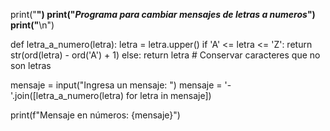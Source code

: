 print("****************************************************")
print("*Programa para cambiar mensajes de letras a numeros*")
print("****************************************************\n")

def letra_a_numero(letra):
    letra = letra.upper()
    if 'A' <= letra <= 'Z':
        return str(ord(letra) - ord('A') + 1)
    else:
        return letra  # Conservar caracteres que no son letras

mensaje = input("Ingresa un mensaje: ")
mensaje = '-'.join([letra_a_numero(letra) for letra in mensaje])

print(f"Mensaje en números: {mensaje}")
